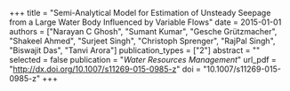 +++
title = "Semi-Analytical Model for Estimation of Unsteady Seepage from a Large Water Body Influenced by Variable Flows"
date = 2015-01-01
authors = ["Narayan C Ghosh", "Sumant Kumar", "Gesche Grützmacher", "Shakeel Ahmed", "Surjeet Singh", "Christoph Sprenger", "RajPal Singh", "Biswajit Das", "Tanvi Arora"]
publication_types = ["2"]
abstract = ""
selected = false
publication = "*Water Resources Management*"
url_pdf = "http://dx.doi.org/10.1007/s11269-015-0985-z"
doi = "10.1007/s11269-015-0985-z"
+++

